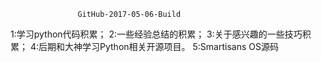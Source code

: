                    GitHub-2017-05-06-Build
1:学习python代码积累；
2:一些经验总结的积累；
3:关于感兴趣的一些技巧积累；
4:后期和大神学习Python相关开源项目。
5:Smartisans OS源码
